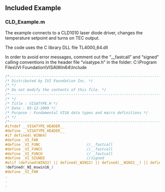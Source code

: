 ## Included Example

### CLD_Example.m

The example connects to a CLD1010 laser diode driver, changes the temperature setpoint and turns on TEC output.

The code uses the C library DLL file TL4000_64.dll

In order to avoid error messages, comment out the “__fastcall” and “signed” calling conventions in the header file “visatype.h”
in the folder: C:\Program Files\IVI Foundation\VISA\Win64\Include

```C
/*---------------------------------------------------------------------------*/
/* Distributed by IVI Foundation Inc. */
/* */
/* Do not modify the contents of this file. */
/*---------------------------------------------------------------------------*/
/* */
/* Title : VISATYPE.H */
/* Date : 05-12-2009 */
/* Purpose : Fundamental VISA data types and macro definitions */
/* */
/*---------------------------------------------------------------------------*/
#ifndef __VISATYPE_HEADER__
#define __VISATYPE_HEADER__
#if defined(_WIN64)
#define _VI_FAR
#define _VI_FUNC                     //__fastcall
#define _VI_FUNCC                    //__fastcall
#define _VI_FUNCH                    //__fastcall
#define _VI_SIGNED                   //signed
#elif (defined(WIN32) || defined(_WIN32) || defined(__WIN32__) || defined(__NT__)) &&
!defined(_NI_mswin16_)
#define _VI_FAR
.
.
.

```
